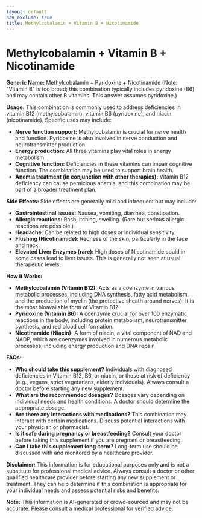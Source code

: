 ```yaml
---
layout: default
nav_exclude: true
title: Methylcobalamin + Vitamin B + Nicotinamide
---
```


# Methylcobalamin + Vitamin B + Nicotinamide

**Generic Name:**  Methylcobalamin + Pyridoxine + Nicotinamide (Note: "Vitamin B" is too broad; this combination typically includes pyridoxine (B6)  and may contain other B vitamins. This answer assumes pyridoxine.)


**Usage:** This combination is commonly used to address deficiencies in vitamin B12 (methylcobalamin), vitamin B6 (pyridoxine), and niacin (nicotinamide).  Specific uses may include:

* **Nerve function support:**  Methylcobalamin is crucial for nerve health and function. Pyridoxine is also involved in nerve conduction and neurotransmitter production.
* **Energy production:** All three vitamins play vital roles in energy metabolism.
* **Cognitive function:** Deficiencies in these vitamins can impair cognitive function.  The combination may be used to support brain health.
* **Anemia treatment (in conjunction with other therapies):** Vitamin B12 deficiency can cause pernicious anemia, and this combination may be part of a broader treatment plan.


**Side Effects:**  Side effects are generally mild and infrequent but may include:

* **Gastrointestinal issues:** Nausea, vomiting, diarrhea, constipation.
* **Allergic reactions:** Rash, itching, swelling.  (Rare but serious allergic reactions are possible.)
* **Headache:**  Can be related to high doses or individual sensitivity.
* **Flushing (Nicotinamide):** Redness of the skin, particularly in the face and neck.
* **Elevated Liver Enzymes (rare):** High doses of Nicotinamide could in some cases lead to liver issues. This is generally not seen at usual therapeutic levels.


**How it Works:**

* **Methylcobalamin (Vitamin B12):**  Acts as a coenzyme in various metabolic processes, including DNA synthesis, fatty acid metabolism, and the production of myelin (the protective sheath around nerves).  It is the most bioavailable form of Vitamin B12.
* **Pyridoxine (Vitamin B6):**  A coenzyme crucial for over 100 enzymatic reactions in the body, including protein metabolism, neurotransmitter synthesis, and red blood cell formation.
* **Nicotinamide (Niacin):** A form of niacin, a vital component of NAD and NADP, which are coenzymes involved in numerous metabolic processes, including energy production and DNA repair.


**FAQs:**

* **Who should take this supplement?** Individuals with diagnosed deficiencies in Vitamin B12, B6, or niacin, or those at risk of deficiency (e.g., vegans, strict vegetarians, elderly individuals).  Always consult a doctor before starting any new supplement.
* **What are the recommended dosages?**  Dosages vary depending on individual needs and health conditions. A doctor should determine the appropriate dosage.
* **Are there any interactions with medications?**  This combination may interact with certain medications.  Discuss potential interactions with your physician or pharmacist.
* **Is it safe during pregnancy or breastfeeding?**  Consult your doctor before taking this supplement if you are pregnant or breastfeeding.
* **Can I take this supplement long-term?**  Long-term use should be discussed with and monitored by a healthcare provider.


**Disclaimer:** This information is for educational purposes only and is not a substitute for professional medical advice.  Always consult a doctor or other qualified healthcare provider before starting any new supplement or treatment.  They can help determine if this combination is appropriate for your individual needs and assess potential risks and benefits.


**Note:** This information is AI-generated or crowd-sourced and may not be accurate. Please consult a medical professional for verified advice.